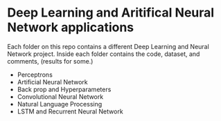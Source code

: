 # Deep Learning and Aritifical Neural Network applications 


Each folder on this repo contains a different Deep Learning and Neural Network project. Inside each folder contains the code, dataset, and comments, (results for some.)

- Perceptrons 
- Artificial Neural Network
- Back prop and Hyperparameters
- Convolutional Neural Network
- Natural Language Processing
- LSTM and Recurrent Neural Network


